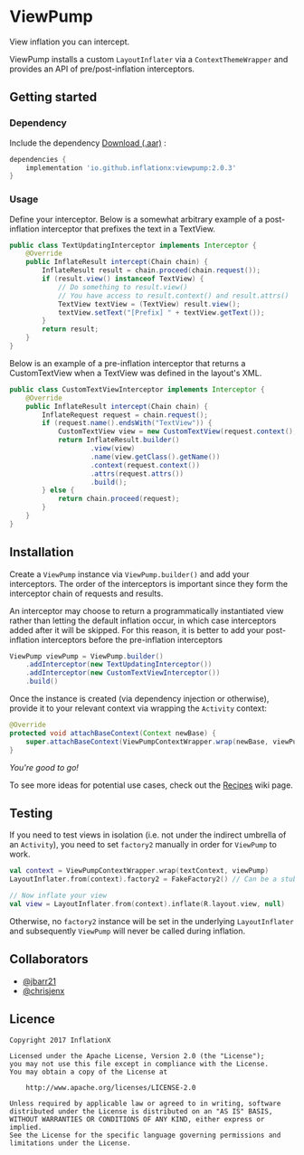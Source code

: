 ViewPump
========

View inflation you can intercept.

ViewPump installs a custom `LayoutInflater` via a `ContextThemeWrapper` and provides an API of pre/post-inflation interceptors.

## Getting started

### Dependency

Include the dependency [Download (.aar)](http://search.maven.org/remotecontent?filepath=io/github/inflationx/viewpump/2.0.3/viewpump-2.0.3.aar) :

```groovy
dependencies {
    implementation 'io.github.inflationx:viewpump:2.0.3'
}
```

### Usage

Define your interceptor. Below is a somewhat arbitrary example of a post-inflation interceptor that prefixes the text in a TextView.

```java
public class TextUpdatingInterceptor implements Interceptor {
    @Override
    public InflateResult intercept(Chain chain) {
        InflateResult result = chain.proceed(chain.request());
        if (result.view() instanceof TextView) {
            // Do something to result.view()
            // You have access to result.context() and result.attrs()
            TextView textView = (TextView) result.view();
            textView.setText("[Prefix] " + textView.getText());
        }
        return result;
    }
}
```

Below is an example of a pre-inflation interceptor that returns a CustomTextView when a TextView was defined in the layout's XML.

```java
public class CustomTextViewInterceptor implements Interceptor {
    @Override
    public InflateResult intercept(Chain chain) {
        InflateRequest request = chain.request();
        if (request.name().endsWith("TextView")) {
            CustomTextView view = new CustomTextView(request.context(), request.attrs());
            return InflateResult.builder()
                    .view(view)
                    .name(view.getClass().getName())
                    .context(request.context())
                    .attrs(request.attrs())
                    .build();
        } else {
            return chain.proceed(request);
        }
    }
}
```

## Installation

Create a `ViewPump` instance via `ViewPump.builder()` and add your interceptors. The order of the interceptors is important since they form the interceptor chain of requests and results.

An interceptor may choose to return a programmatically instantiated view rather than letting the default inflation occur, in which case interceptors added after it will be skipped. For this reason, it is better to add your post-inflation interceptors before the pre-inflation interceptors

```java
ViewPump viewPump = ViewPump.builder()
    .addInterceptor(new TextUpdatingInterceptor())
    .addInterceptor(new CustomTextViewInterceptor())
    .build()
```

Once the instance is created (via dependency injection or otherwise), provide it to your relevant context via wrapping the `Activity` context:

```java
@Override
protected void attachBaseContext(Context newBase) {
    super.attachBaseContext(ViewPumpContextWrapper.wrap(newBase, viewPump));
}
```

_You're good to go!_

To see more ideas for potential use cases, check out the [Recipes](https://github.com/InflationX/ViewPump/wiki/Recipes) wiki page.

## Testing

If you need to test views in isolation (i.e. not under the indirect umbrella of an `Activity`), you need to set `factory2` manually in order for `ViewPump` to work.

```kotlin
val context = ViewPumpContextWrapper.wrap(textContext, viewPump)
LayoutInflater.from(context).factory2 = FakeFactory2() // Can be a stub that just returns null

// Now inflate your view
val view = LayoutInflater.from(context).inflate(R.layout.view, null)
```

Otherwise, no `factory2` instance will be set in the underlying `LayoutInflater` and subsequently `ViewPump` will never be called during inflation.

## Collaborators

- [@jbarr21](https://github.com/jbarr21)
- [@chrisjenx](https://github.com/chrisjenx)

## Licence

    Copyright 2017 InflationX

    Licensed under the Apache License, Version 2.0 (the "License");
    you may not use this file except in compliance with the License.
    You may obtain a copy of the License at

        http://www.apache.org/licenses/LICENSE-2.0

    Unless required by applicable law or agreed to in writing, software
    distributed under the License is distributed on an "AS IS" BASIS,
    WITHOUT WARRANTIES OR CONDITIONS OF ANY KIND, either express or implied.
    See the License for the specific language governing permissions and
    limitations under the License.
